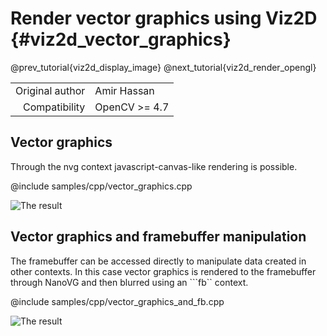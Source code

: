 # Render vector graphics using Viz2D {#viz2d_vector_graphics}

@prev_tutorial{viz2d_display_image}
@next_tutorial{viz2d_render_opengl}

|    |    |
| -: | :- |
| Original author | Amir Hassan |
| Compatibility | OpenCV >= 4.7 |

## Vector graphics
Through the nvg context javascript-canvas-like rendering is possible.

@include samples/cpp/vector_graphics.cpp

![The result](doc/vector_graphics.png)

## Vector graphics and framebuffer manipulation
The framebuffer can be accessed directly to manipulate data created in other contexts. In this case vector graphics is rendered to the framebuffer through NanoVG and then blurred using an ```fb`` context.

@include samples/cpp/vector_graphics_and_fb.cpp

![The result](doc/vector_graphics_and_fb.png)
